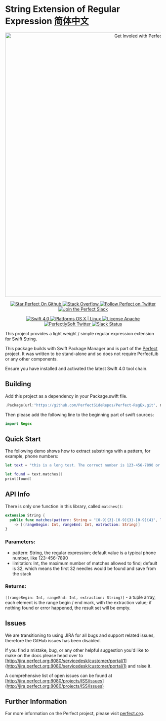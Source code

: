 # String Extension of Regular Expression  [简体中文](README.zh_CN.md)

<p align="center">
    <a href="http://perfect.org/get-involved.html" target="_blank">
        <img src="http://perfect.org/assets/github/perfect_github_2_0_0.jpg" alt="Get Involed with Perfect!" width="854" />
    </a>
</p>

<p align="center">
    <a href="https://github.com/PerfectlySoft/Perfect" target="_blank">
        <img src="http://www.perfect.org/github/Perfect_GH_button_1_Star.jpg" alt="Star Perfect On Github" />
    </a>  
    <a href="http://stackoverflow.com/questions/tagged/perfect" target="_blank">
        <img src="http://www.perfect.org/github/perfect_gh_button_2_SO.jpg" alt="Stack Overflow" />
    </a>  
    <a href="https://twitter.com/perfectlysoft" target="_blank">
        <img src="http://www.perfect.org/github/Perfect_GH_button_3_twit.jpg" alt="Follow Perfect on Twitter" />
    </a>  
    <a href="http://perfect.ly" target="_blank">
        <img src="http://www.perfect.org/github/Perfect_GH_button_4_slack.jpg" alt="Join the Perfect Slack" />
    </a>
</p>

<p align="center">
    <a href="https://developer.apple.com/swift/" target="_blank">
        <img src="https://img.shields.io/badge/Swift-4.0-orange.svg?style=flat" alt="Swift 4.0">
    </a>
    <a href="https://developer.apple.com/swift/" target="_blank">
        <img src="https://img.shields.io/badge/Platforms-OS%20X%20%7C%20Linux%20-lightgray.svg?style=flat" alt="Platforms OS X | Linux">
    </a>
    <a href="http://perfect.org/licensing.html" target="_blank">
        <img src="https://img.shields.io/badge/License-Apache-lightgrey.svg?style=flat" alt="License Apache">
    </a>
    <a href="http://twitter.com/PerfectlySoft" target="_blank">
        <img src="https://img.shields.io/badge/Twitter-@PerfectlySoft-blue.svg?style=flat" alt="PerfectlySoft Twitter">
    </a>
    <a href="http://perfect.ly" target="_blank">
        <img src="http://perfect.ly/badge.svg" alt="Slack Status">
    </a>
</p>



This project provides a light weight / simple regular expression extension for Swift String.

This package builds with Swift Package Manager and is part of the [Perfect](https://github.com/PerfectlySoft/Perfect) project. It was written to be stand-alone and so does not require PerfectLib or any other components.

Ensure you have installed and activated the latest Swift 4.0 tool chain.


## Building
Add this project as a dependency in your Package.swift file.

``` swift
.Package(url:"https://github.com/PerfectSideRepos/Perfect-RegEx.git", majorVersion: 3)
```

Then please add the following line to the beginning part of swift sources:
``` swift
import Regex
```

## Quick Start

The following demo shows how to extract substrings with a pattern, for example, phone numbers:

``` swift
let text = "this is a long test. The correct number is 123-456-7890 or 647-237-8888 but please don't deal because it's not my number. 我的电话我可不告诉你是 416-970-8888 🇨🇳 🇨🇦 "

let found = text.matches()
print(found)
```

## API Info

There is only one function in this library, called `matches()`:

``` swift
extension String {
  public func matches(pattern: String = "[0-9]{3}-[0-9]{3}-[0-9]{4}", limitation: Int = 32)
    -> [(rangeBegin: Int, rangeEnd: Int, extraction: String)]
}
```

### Parameters:
- pattern: String, the regular expression; default value is a typical phone number, like 123-456-7890
- limitation: Int, the maximum number of matches allowed to find; default is 32, which means the first 32 needles would be found and save from the stack

### Returns:

`[(rangeBegin: Int, rangeEnd: Int, extraction: String)]` - a tuple array, each element is the range begin / end mark, with the extraction value; if nothing found or error happened, the result set will be empty.

## Issues

We are transitioning to using JIRA for all bugs and support related issues, therefore the GitHub issues has been disabled.

If you find a mistake, bug, or any other helpful suggestion you'd like to make on the docs please head over to [http://jira.perfect.org:8080/servicedesk/customer/portal/1](http://jira.perfect.org:8080/servicedesk/customer/portal/1) and raise it.

A comprehensive list of open issues can be found at [http://jira.perfect.org:8080/projects/ISS/issues](http://jira.perfect.org:8080/projects/ISS/issues)

## Further Information
For more information on the Perfect project, please visit [perfect.org](http://perfect.org).
